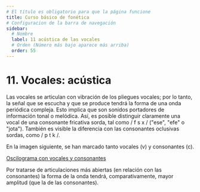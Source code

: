 ```yaml
---
# El título es obligatorio para que la página funcione
title: Curso básico de fonética
# Configuracion de la barra de navegación
sidebar:
  # Nombre
  label: 11 acústica de las vocales
  # Orden (Número más bajo aparece más arriba)
  order: 55
---
```

# 11. Vocales: acústica

Las vocales se articulan con vibración de los pliegues vocales; por lo tanto, la señal que se escucha y que se produce tendrá la forma de una onda periódica compleja. Esto implica que son sonidos portadores de información tonal o melódica. Así, es posible distinguir claramente una vocal de una consonante fricativa sorda, tal como / f s x / ("ese", "efe" o "jota"). También es visible la diferencia con las consonantes oclusivas sordas, como / p t k /.

En la imagen siguiente, se han marcado tanto vocales (v) y consonantes (c).

[Oscilograma con vocales y consonantes](/imagenes/oscilograma_tier_cv_mefuemalenelksamen.png)




Por tratarse de articulaciones más abiertas (en relación con las consonantes) la forma de la onda tendrá, comparativamente, mayor amplitud (que la de las consonantes).




